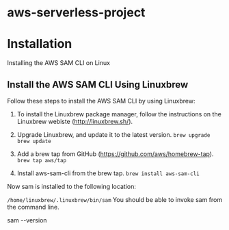 # aws-serverless-project

# Installation

Installing the AWS SAM CLI on Linux

## Install the AWS SAM CLI Using Linuxbrew

Follow these steps to install the AWS SAM CLI by using Linuxbrew:

1. To install the Linuxbrew package manager, follow the instructions on the Linuxbrew webiste (http://linuxbrew.sh/).

2. Upgrade Linuxbrew, and update it to the latest version.
`brew upgrade`
`brew update`

3. Add a brew tap from GitHub (https://github.com/aws/homebrew-tap).
`brew tap aws/tap`

4. Install aws-sam-cli from the brew tap.
`brew install aws-sam-cli`

  Now sam is installed to the following location:

  `/home/linuxbrew/.linuxbrew/bin/sam`
  You should be able to invoke sam from the command line.

sam --version
